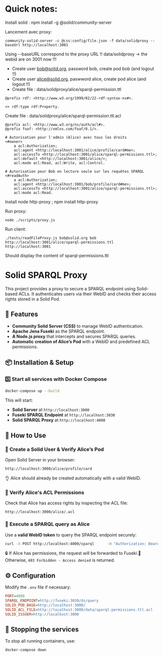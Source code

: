 # Quick notes:
Install solid : npm install -g @solid/community-server

Lancement avec proxy:
```
community-solid-server -c @css:config/file.json -f data/solidproxy --baseUrl http://localhost:3001
```


Using --baseURL correspond to the proxy URL !!
data/solidproxy -> the webid are on 3001 now !!!



- Create user bob@solid.org, password bob, create pod bob (and logout !!)
- Create user alice@solid.org, paswword alice, create pod alice (and logout !!)
- Create file : data/solidproxy/alice/sparql-permission.ttl

```
@prefix rdf: <http://www.w3.org/1999/02/22-rdf-syntax-ns#>.

<> rdf:type rdf:Property.
```

Create file : data/solidproxy/alice/sparql-permission.ttl.acl
```
@prefix acl: <http://www.w3.org/ns/auth/acl#>.
@prefix foaf: <http://xmlns.com/foaf/0.1/>.

# Autorisation pour l'admin (Alice) avec tous les droits
<#owner>
    a acl:Authorization;
    acl:agent <http://localhost:3001/alice/profile/card#me>;
    acl:accessTo <http://localhost:3001/alice/sparql-permissions.ttl>;
    acl:default <http://localhost:3001/alice/>;
    acl:mode acl:Read, acl:Write, acl:Control.

# Autorisation pour Bob en lecture seule sur les requêtes SPARQL
<#readAuth>
    a acl:Authorization;
    acl:agent <http://localhost:3001/bob/profile/card#me>;
    acl:accessTo <http://localhost:3001/alice/sparql-permissions.ttl>;
    acl:mode acl:Read.
```


Install node http-proxy ; npm install http-proxy

Run proxy:
```
node ./scripts/proxy.js
```

Run client:
```
./tests/readFileProxy.js bob@solid.org bob http://localhost:3001/alice/sparql-permissions.ttl http://localhost:3001
```

Should display the content of sparql-permissions.ttl

# Solid SPARQL Proxy

This project provides a proxy to secure a SPARQL endpoint using Solid-based ACLs. It authenticates users via their WebID and checks their access rights stored in a Solid Pod.

## 🚀 Features

- **Community Solid Server (CSS)** to manage WebID authentication.
- **Apache Jena Fuseki** as the SPARQL endpoint.
- **A Node.js proxy** that intercepts and secures SPARQL queries.
- **Automatic creation of Alice’s Pod** with a WebID and predefined ACL permissions.

## 📦 Installation & Setup

### 5️⃣ **Start all services with Docker Compose**

```sh
docker-compose up --build
```

This will start:

- **Solid Server** at `http://localhost:3000`
- **Fuseki SPARQL Endpoint** at `http://localhost:3030`
- **Solid SPARQL Proxy** at `http://localhost:4000`

## 🏰 How to Use

### 🔹 **Create a Solid User & Verify Alice’s Pod**

Open Solid Server in your browser:

```
http://localhost:3000/alice/profile/card
```

👌 Alice should already be created automatically with a valid WebID.

### 🔹 **Verify Alice's ACL Permissions**

Check that Alice has access rights by inspecting the ACL file:

```
http://localhost:3000/alice/.acl
```

### 🔹 **Execute a SPARQL query as Alice**

Use a **valid WebID token** to query the SPARQL endpoint securely:

```sh
curl -X POST http://localhost:4000/sparql      -H "Authorization: Bearer VALID_JWT_TOKEN"      -H "Content-Type: application/sparql-query"      --data "SELECT * WHERE { ?s ?p ?o } LIMIT 10"
```

🔒 If Alice has permissions, the request will be forwarded to Fuseki.🚫 Otherwise, `403 Forbidden - Access denied` is returned.

## ⚙ Configuration

Modify the `.env` file if necessary:

```ini
PORT=4000
SPARQL_ENDPOINT=http://fuseki:3030/ds/query
SOLID_POD_BASE=http://localhost:3000/
SOLID_ACL_FILE=http://localhost:3000/data/sparql-permissions.ttl.acl
SOLID_ISSUER=http://localhost:3000
```

## 📌 Stopping the services

To stop all running containers, use:

```sh
docker-compose down
```

